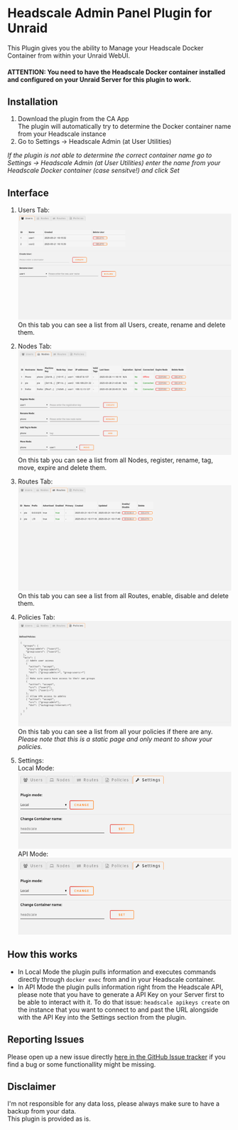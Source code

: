 # Headscale Admin Panel Plugin for Unraid

This Plugin gives you the ability to Manage your Headscale Docker Container from within your Unraid WebUI.

#### ATTENTION: You need to have the Headscale Docker container installed and configured on your Unraid Server for this plugin to work.

## Installation

1. Download the plugin from the CA App  
The plugin will automatically try to determine the Docker container name from your Headscale instance
2. Go to Settings -> Headscale Admin (at User Utilities)

_If the plugin is not able to determine the correct container name go to Settings -> Headscale Admin (at User Utilities) enter the name from your Headscale Docker container (case sensitve!) and click Set_

## Interface

1. Users Tab:  
![screenshot](images/1-users.png)
On this tab you can see a list from all Users, create, rename and delete them.

2. Nodes Tab:
![screenshot](images/2-nodes.png)
On this tab you can see a list from all Nodes, register, rename, tag, move, expire and delete them.

3. Routes Tab:
![screenshot](images/3-routes.png)
On this tab you can see a list from all Routes, enable, disable and delete them.

4. Policies Tab:
![screenshot](images/4-policies.png)
On this tab you can see a list from all your policies if there are any.  
_Please note that this is a static page and only meant to show your policies._

5. Settings:  
Local Mode:  
![screenshot](images/5-settings_local.png)  
API Mode:  
![screenshot](images/5-settings_local.png)

## How this works

- In Local Mode the plugin pulls information and executes commands directly through `docker exec` from and in your Headscale container.  
- In API Mode the plugin pulls information right from the Headscale API, please note that you have to generate a API Key on your Server first to be able to interact with it. To do that issue: `headscale apikeys create` on the instance that you want to connect to and past the URL alongside with the API Key into the Settings section from the plugin.

## Reporting Issues

Please open up a new issue directly [here in the GitHub Issue tracker](https://github.com/ich777/unraid-headscale-admin/issues) if you find a bug or some functionallity might be missing.

## Disclaimer

I'm not responsible for any data loss, please always make sure to have a backup from your data.  
This plugin is provided as is.